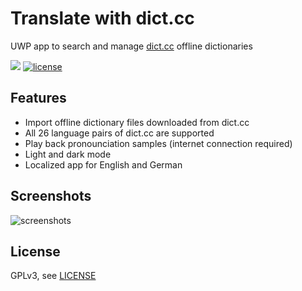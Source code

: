 # Translate with dict.cc
UWP app to search and manage [dict.cc](https://www.dict.cc/) offline dictionaries

[![](https://img.shields.io/badge/Microsoft%20Store-Translate%20with%20dict.cc-blue)](https://www.microsoft.com/store/apps/9NBLGGH4SGKM)
[![license](https://img.shields.io/github/license/chausner/TranslateWithDictCC.svg)](https://github.com/chausner/TranslateWithDictCC/blob/master/LICENSE)

## Features
* Import offline dictionary files downloaded from dict.cc
* All 26 language pairs of dict.cc are supported
* Play back pronounciation samples (internet connection required)
* Light and dark mode
* Localized app for English and German

## Screenshots
![screenshots](https://user-images.githubusercontent.com/15180557/172071679-4942b4fa-d826-449b-b348-57e9d8f746aa.png)

## License
GPLv3, see [LICENSE](LICENSE)
